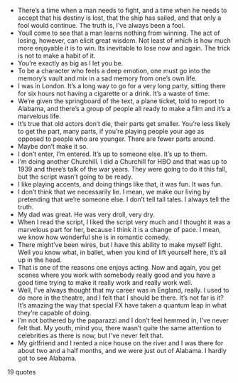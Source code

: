  - There’s a time when a man needs to fight, and a time when he needs to accept that his destiny is lost, that the ship has sailed, and that only a fool would continue. The truth is, I’ve always been a fool.
 - Youll come to see that a man learns nothing from winning. The act of losing, however, can elicit great wisdom. Not least of which is how much more enjoyable it is to win. Its inevitable to lose now and again. The trick is not to make a habit of it.
 - You’re exactly as big as I let you be.
 - To be a character who feels a deep emotion, one must go into the memory’s vault and mix in a sad memory from one’s own life.
 - I was in London. It’s a long way to go for a very long party, sitting there for six hours not having a cigarette or a drink. It’s a waste of time.
 - We’re given the springboard of the text, a plane ticket, told to report to Alabama, and there’s a group of people all ready to make a film and it’s a marvelous life.
 - It’s true that old actors don’t die, their parts get smaller. You’re less likely to get the part, many parts, if you’re playing people your age as opposed to people who are younger. There are fewer parts around.
 - Maybe don’t make it so.
 - I don’t enter, I’m entered. It’s up to someone else. It’s up to them.
 - I’m doing another Churchill. I did a Churchill for HBO and that was up to 1939 and there’s talk of the war years. They were going to do it this fall, but the script wasn’t going to be ready.
 - I like playing accents, and doing things like that, it was fun. It was fun.
 - I don’t think that we necessarily lie. I mean, we make our living by pretending that we’re someone else. I don’t tell tall tales. I always tell the truth.
 - My dad was great. He was very droll, very dry.
 - When I read the script, I liked the script very much and I thought it was a marvelous part for her, because I think it is a change of pace. I mean, we know how wonderful she is in romantic comedy.
 - There might’ve been wires, but I have this ability to make myself light. Well you know what, in ballet, when you kind of lift yourself here, it’s all up in the head.
 - That is one of the reasons one enjoys acting. Now and again, you get scenes where you work with somebody really good and you have a good time trying to make it really work and really work well.
 - Well, I’ve always thought that my career was in England, really. I used to do more in the theatre, and I felt that I should be there. It’s not far is it? It’s amazing the way that special FX have taken a quantum leap in what they’re capable of doing.
 - I’m not bothered by the paparazzi and I don’t feel hemmed in, I’ve never felt that. My youth, mind you, there wasn’t quite the same attention to celebrities as there is now, but I’ve never felt that.
 - My girlfriend and I rented a nice house on the river and I was there for about two and a half months, and we were just out of Alabama. I hardly got to see Alabama.

19 quotes